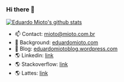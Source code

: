 ### Hi there 👋

[![Eduardo Mioto's github stats](https://github-readme-stats.vercel.app/api?username=eduardomioto&show_icons=true&theme=tokyonight&count_private=true)](https://github.com/anuraghazra/github-readme-stats)

<!--
[![Top Langs](https://github-readme-stats.vercel.app/api/top-langs/?username=eduardomioto&langs_count=10&hide=javascript,html,css)](https://github.com/anuraghazra/github-readme-stats)

**eduardomioto/eduardomioto** is a ✨ _special_ ✨ repository because its `README.md` (this file) appears on your GitHub profile.

Here are some ideas to get you started:

- 🔭 I’m currently working on ...
- 🌱 I’m currently learning ...
- 👯 I’m looking to collaborate on ...
- 🤔 I’m looking for help with ...
- 💬 Ask me about ...
- 📫 How to reach me: ...
- 😄 Pronouns: ...
- ⚡ Fun fact: ...
-->

- 📫 Contact: mioto@mioto.com.br
- 🔭 Background: [eduardomioto.com](http://eduardomioto.com)
- 💬 Blog: [eduardomiotoblog.wordpress.com](http://eduardomiotoblog.wordpress.com)
- :earth_americas: Linkedin: [link](https://www.linkedin.com/in/eduardomioto/)
- :earth_americas: Stackoverflow: [link](http://stackoverflow.com/users/4660615/eduardo-mioto)
- :earth_americas: Lattes: [link](http://buscatextual.cnpq.br/buscatextual/visualizacv.do?id=K8391887Y9)
